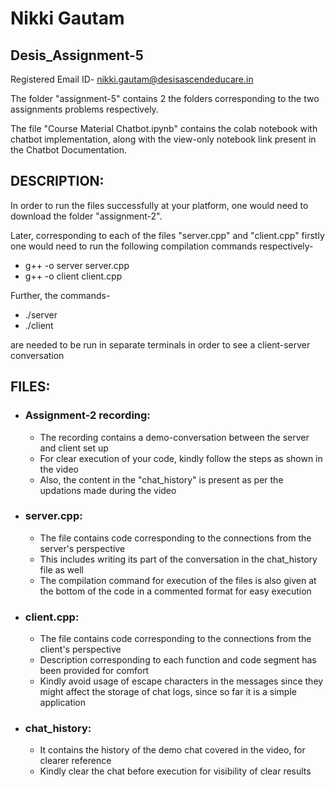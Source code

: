 # Nikki Gautam
## Desis_Assignment-5

Registered Email ID- nikki.gautam@desisascendeducare.in

The folder "assignment-5" contains 2 the folders corresponding to the two assignments problems respectively.

The file "Course Material Chatbot.ipynb" contains the colab notebook with chatbot implementation, along with the view-only notebook link present in the Chatbot Documentation.

## DESCRIPTION:

In order to run the files successfully at your platform, one would need to download the folder "assignment-2".

Later, corresponding to each of the files "server.cpp" and "client.cpp" firstly one would need to run the following compilation commands respectively-

- g++ -o server server.cpp
- g++ -o client client.cpp
  
Further, the commands-

- ./server
- ./client
  
are needed to be run in separate terminals in order to see a client-server conversation

## FILES:

- ### Assignment-2 recording:
  
  - The recording contains a demo-conversation between the server and client set up
  - For clear execution of your code, kindly follow the steps as shown in the video
  - Also, the content in the "chat_history" is present as per the updations made during the video
  
- ### server.cpp:
  - The file contains code corresponding to the connections from the server's perspective
  - This includes writing its part of the conversation in the chat_history file as well
  - The compilation command for execution of the files is also given at the bottom of the code in a commented format for easy execution

- ### client.cpp:
  - The file contains code corresponding to the connections from the client's perspective
  - Description corresponding to each function and code segment has been provided for comfort
  - Kindly avoid usage of escape characters in the messages since they might affect the storage of chat logs, since so far it is a simple application

- ### chat_history:
  - It contains the history of the demo chat covered in the video, for clearer reference
  - Kindly clear the chat before execution for visibility of clear results
